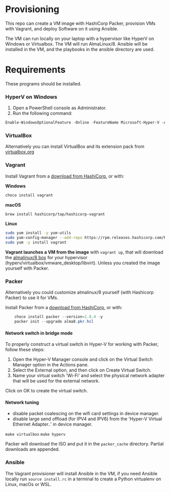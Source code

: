 # Provisioning

This repo can create a VM image with HashiCorp Packer, provision VMs with Vagrant, and deploy Software on it using Ansible.

The VM can run locally on your laptop with a hypervisor like HyperV on Windows or Virtualbox.
The VM will run AlmaLinux/8.
Ansible will be installed in the VM, and the playbooks in the ansible directory are used.

# Requirements

These programs should be installed.

### HyperV on Windows

1. Open a PowerShell console as Administrator.
2. Run the following command:

```PowerShell
Enable-WindowsOptionalFeature -Online -FeatureName Microsoft-Hyper-V -All
```



### VirtualBox

Alternatively you can install VirtualBox and its extension pack from [virtualbox.org](https://www.virtualbox.org/wiki/Downloads)

### Vagrant

Install Vagrant from a [download from HashiCorp](https://developer.hashicorp.com/vagrant/downloads), or with:

**Windows**
```PowerShell
choco install vagrant
```

**macOS**
```sh
brew install hashicorp/tap/hashicorp-vagrant
```

**Linux**
```sh
sudo yum install -y yum-utils
sudo yum-config-manager --add-repo https://rpm.releases.hashicorp.com/RHEL/hashicorp.repo
sudo yum -y install vagrant
```

**Vagrant launches a VM from the image** with `vagrant up`, that will download the [almalinux/8 box](https://app.vagrantup.com/almalinux/boxes/8) for your hypervisor (hyperv/virtualbox/vmware_desktop/libvirt). Unless you created the image yourself with Packer.

### Packer

Alternatively you could customize almalinux/8 yourself (with Hashicorp Packer) to use it for VMs.

Install Packer from a [download from HashiCorp](https://developer.hashicorp.com/packer/downloads), or with:

```PowerShell
	choco install packer --version=1.8.4 -y
	packer init --upgrade alma8.pkr.hcl
```

#### Network switch in bridge mode

To properly construct a virtual switch in Hyper-V for working with Packer, follow these steps:

1. Open the Hyper-V Manager console and click on the Virtual Switch Manager option in the Actions pane.
1. Select the External option, and then click on Create Virtual Switch.
1. Name your virtual switch 'Wi-Fi' and select the physical network adapter that will be used for the external network.

Click on OK to create the virtual switch.

#### Network tuning
- disable packet coalescing on the wifi card settings in device manager.
- disable large send offload (for IPV4 and IPV6) from the 'Hyper-V Virtual Ethernet Adapter..' in device manager.

`make virtualbox`
`make hyperv`

 Packer will download the ISO and put it in the `packer_cache` directory. Partial downloads are appended.

### Ansible

The Vagrant provisioner will install Ansible in the VM, if you need Ansible locally
run `source install.rc` in a terminal to create a Python virtualenv on Linux, macOs or WSL.
